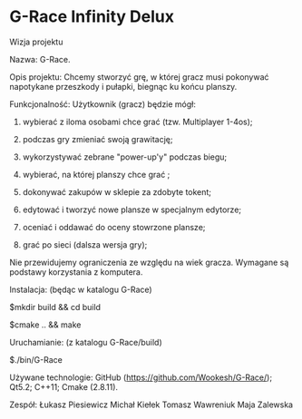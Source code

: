 G-Race Infinity Delux
======
Wizja projektu

Nazwa: G-Race.

Opis projektu:
Chcemy stworzyć grę, w której gracz musi pokonywać napotykane przeszkody i pułapki, biegnąc ku końcu planszy.

Funkcjonalność: 
Użytkownik (gracz) będzie mógł: 
1. wybierać z iloma osobami chce grać (tzw. Multiplayer 1-4os);

2. podczas gry zmieniać swoją grawitację;

3. wykorzystywać zebrane "power-up'y" podczas biegu;

4. wybierać, na której planszy chce grać ;

5. dokonywać zakupów w sklepie za zdobyte tokent;

6. edytować i tworzyć nowe plansze w specjalnym edytorze;

7. oceniać i oddawać do oceny stowrzone plansze;

8. grać po sieci (dalsza wersja gry);

Nie przewidujemy ograniczenia ze względu na wiek gracza. Wymagane są podstawy korzystania z komputera. 

Instalacja:
(będąc w katalogu G-Race)

$mkdir build && cd build

$cmake .. && make

Uruchamianie:
(z katalogu G-Race/build)

$./bin/G-Race


Używane technologie:
GitHub (https://github.com/Wookesh/G-Race/);
Qt5.2;
C++11;
Cmake (2.8.11).

Zespół:
Łukasz Piesiewicz
Michał Kiełek
Tomasz Wawreniuk
Maja Zalewska
